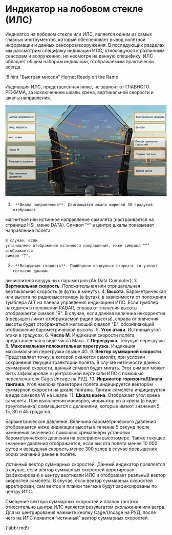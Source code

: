 # Индикатор на лобовом стекле (ИЛС)

Индикатор на лобовом стекле или ИЛС, является одним из самых главных инструментов, который
обеспечивает вывод полётной информации и данных сенсоров/вооружения. В последующих
разделах мы рассмотрим специфику индикации ИЛС, относящуюся к различным сенсорам и
вооружению, но несмотря на данную специфику, ИЛС обладает общим набором индикации,
отображаемым практически всегда.



!!! hint "Быстрая миссия"
    Hornet Ready on the Ramp


Индикация ИЛС, представленная ниже, не зависит от ГЛАВНОГО РЕЖИМА, за исключением
шкалы крена, вертикальной скорости и шкалы направления.


![Рисунок 40. Базовая информация ИЛС](img/84-1.jpg)

1.      **Шкала направления**. Двигающаяся шкала шириной 30 градусов отображает
магнитное или истинное направление самолёта (настраивается на странице HSI, меню
DATA). Символ "^" в центре шкалы показывает направление полёта.

    В случае, если
    установлено отображение истинного направления, ниже символа "^" отображается
    символ "Т".

2.      **Воздушная скорость**. Приборная воздушная скорость (в узлах) согласно данным
вычислителя воздушных параметров (Air Data Computer).
3.  **Вертикальная скорость**. Положительная или отрицательная вертикальная скорость
(в футах в минуту).
4. **Высота**. Барометрическая или высота по радиовысотомеру (в футах), в зависимости
от положения тумблера ALT на панели управления индикацией ИЛС. Если тумблер
находится в положении RADAR, справа от значения высоты отображается символ "R".
В случае, если данная величина некорректна (превышен лимит отображаемой радио
высоты), справа от значения высоты будет отображаться мигающий символ "B",
обозначающий отображение барометрической высоты.
5. **Угол атаки**. Истинный угол атаки в градусах.
6. **Число М**. Индикация скорости полёта, представленная в виде числа Маха.
7. **Перегрузка**. Текущая перегрузка.
8. **Максимальная положительная перегрузка**. Индикация максимальной перегрузки
свыше 4G.
9. **Вектор суммарной скорости**. Представляет точку, в которой окажется самолёт, при
условии сохранения текущей траектории полёта. В случае неточности данных
суммарной скорости, данный символ будет мигать. Этот символ может быть
зафиксирован к центральной вертикали ИЛС с помощью переключателя Сage/Uncage
на РУД.
10. **Индикатор горизонта/Шкала тангажа**. Угол наклона траектории полёта
индицируется вектором суммарной скорости на шкале тангажа. Тангаж самолёта
индицируется в виде символа W на шкале.
11. **Шкала крена**. Отображает угол крена самолёта. При выполнении маневров,
индикатор угла крена (в виде треугольника) совмещается с делениями, которые имеют
значения 5, 15, 30 и 45 градусов.

Барометрическое давление. Величина барометрического давления отображается ниже
индикации высоты в течение 5 секунд после изменения значения с помощью кремальеры
установки барометрического давления на резервном высотомере. Также текущее значение
давления отображается, если высота полёта менее 10 000 футов и воздушная скорость
менее 300 узлов в случае превышения обоих значений ранее в полёте.

Истинный вектор суммарных скоростей. Данный индикатор появляется в случае, если
вектор суммарных скоростей арретирован (зафиксирован) к центру вертикали ИЛС и
отображает реальный вектор скоростей самолёта. В случае, если вектор суммарных
скоростей арретирован, сам вектор и планки тангажа будут зафиксированы по центру ИЛС.

Смещение вектора суммарных скоростей и планок тангажа относительно центра ИЛС
является результатом скольжения или ветра. Для их центрирования нажмите кнопку
Cage/Uncage на РУД, после чего на ИЛС появится “истинный” вектор суммарных скоростей.


{!abbr.md!}
